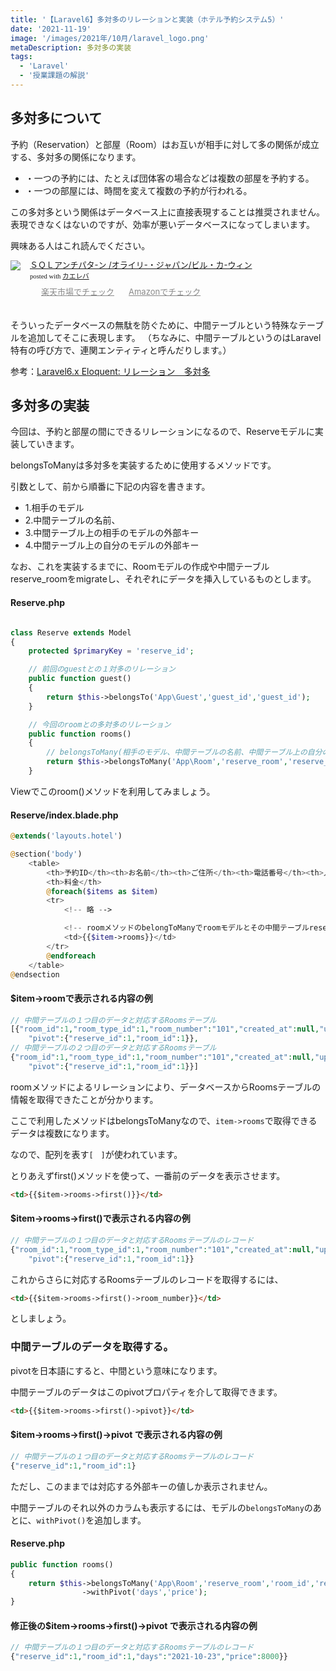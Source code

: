 ```yaml
---
title: '【Laravel6】多対多のリレーションと実装（ホテル予約システム5）'
date: '2021-11-19'
image: '/images/2021年/10月/laravel_logo.png'
metaDescription: 多対多の実装
tags:
  - 'Laravel'
  - '授業課題の解説'
---
```


## 多対多について

予約（Reservation）と部屋（Room）はお互いが相手に対して多の関係が成立する、<bold>多対多</bold>の関係になります。
- ・一つの予約には、たとえば団体客の場合などは複数の部屋を予約する。
- ・一つの部屋には、時間を変えて複数の予約が行われる。

この多対多という関係はデータベース上に直接表現することは推奨されません。表現できなくはないのですが、効率が悪いデータベースになってしまいます。

興味ある人はこれ読んでください。
<div class="kaerebalink-box" style="text-align:left;padding-bottom:20px;font-size:small;zoom: 1;overflow: hidden;"><div class="kaerebalink-image" style="float:left;margin:0 15px 10px 0;"><a href="https://hb.afl.rakuten.co.jp/hgc/g0000019.bsg2d228.g0000019.bsg2eb1d/kaereba_main_20211014000743716?pc=https%3A%2F%2Fproduct.rakuten.co.jp%2Fproduct%2F-%2F155d07bf69f979c71f1b91bcb99d241a%2F&m=http%3A%2F%2Fm.product.rakuten.co.jp%2Fproduct%2F155d07bf69f979c71f1b91bcb99d241a%2F" target="_blank" rel="nofollow" ><img src="https://thumbnail.image.rakuten.co.jp/ran/img/2001/0009/784/873/115/894/20010009784873115894_1.jpg?_ex=320x320" style="border: none;" /></a></div><div class="kaerebalink-info" style="line-height:120%;zoom: 1;overflow: hidden;"><div class="kaerebalink-name" style="margin-bottom:10px;line-height:120%"><a href="https://hb.afl.rakuten.co.jp/hgc/g0000019.bsg2d228.g0000019.bsg2eb1d/kaereba_main_20211014000743716?pc=https%3A%2F%2Fproduct.rakuten.co.jp%2Fproduct%2F-%2F155d07bf69f979c71f1b91bcb99d241a%2F&m=http%3A%2F%2Fm.product.rakuten.co.jp%2Fproduct%2F155d07bf69f979c71f1b91bcb99d241a%2F" target="_blank" rel="nofollow" >ＳＱＬアンチパタ-ン   /オライリ-・ジャパン/ビル・カ-ウィン</a><div class="kaerebalink-powered-date" style="font-size:8pt;margin-top:5px;font-family:verdana;line-height:120%">posted with <a href="https://kaereba.com" rel="nofollow" target="_blank">カエレバ</a></div></div><div class="kaerebalink-detail" style="margin-bottom:5px;"></div><div class="kaerebalink-link1" style="margin-top:10px;opacity: .50;filter: alpha(opacity=50);-ms-filter: "alpha(opacity=50)";-khtml-opacity: .50;-moz-opacity: .50;"><div class="shoplinkrakuten" style="display:inline;margin-right:5px;background: url('//img.yomereba.com/kl.gif') 0 -50px no-repeat;padding: 2px 0 2px 18px;white-space: nowrap;"><a href="https://hb.afl.rakuten.co.jp/hgc/g0000019.bsg2d228.g0000019.bsg2eb1d/kaereba_main_20211014000743716?pc=https%3A%2F%2Fproduct.rakuten.co.jp%2Fproduct%2F-%2F155d07bf69f979c71f1b91bcb99d241a%2F&m=http%3A%2F%2Fm.product.rakuten.co.jp%2Fproduct%2F155d07bf69f979c71f1b91bcb99d241a%2F" target="_blank" rel="nofollow" >楽天市場でチェック</a></div><div class="shoplinkamazon" style="display:inline;margin-right:5px;background: url('//img.yomereba.com/kl.gif') 0 0 no-repeat;padding: 2px 0 2px 18px;white-space: nowrap;"><a href="https://www.amazon.co.jp/gp/search?keywords=sql%E3%82%A2%E3%83%B3%E3%83%81%E3%83%91%E3%82%BF%E3%83%BC%E3%83%B3&__mk_ja_JP=%E3%82%AB%E3%82%BF%E3%82%AB%E3%83%8A&tag=blogtukki-22" target="_blank" rel="nofollow" >Amazonでチェック</a></div></div></div><div class="booklink-footer" style="clear: left"></div></div>


そういったデータベースの無駄を防ぐために、<red><bold>中間テーブル</bold></red>という特殊なテーブルを追加してそこに表現します。
（ちなみに、中間テーブルというのはLaravel特有の呼び方で、<bold>連関エンティティ</bold>と呼んだりします。）


参考：[Laravel6.x Eloquent: リレーション　多対多](https://readouble.com/laravel/6.x/ja/eloquent-relationships.html#many-to-many)


## 多対多の実装

今回は、予約と部屋の間にできるリレーションになるので、Reserveモデルに実装していきます。

<red><bold>belongsToMany</bold></red>は多対多を実装するために使用するメソッドです。

引数として、前から順番に下記の内容を書きます。

- 1.相手のモデル
- 2.中間テーブルの名前、
- 3.中間テーブル上の相手のモデルの外部キー
- 4.中間テーブル上の自分のモデルの外部キー

なお、これを実装するまでに、<bold>Roomモデルの作成や中間テーブルreserve_roomをmigrateし、それぞれにデータを挿入しているもの</bold>とします。


#### Reserve.php
```php

class Reserve extends Model
{
    protected $primaryKey = 'reserve_id';

    // 前回のguestとの１対多のリレーション
    public function guest()
    {
        return $this->belongsTo('App\Guest','guest_id','guest_id');
    }

    // 今回のroomとの多対多のリレーション
    public function rooms()
    {
        // belongsToMany(相手のモデル、中間テーブルの名前、中間テーブル上の自分のモデルの外部キー、中間テーブル上の相手のモデルの外部キー)
        return $this->belongsToMany('App\Room','reserve_room','reserve_id','room_id')
    }
```

Viewでこのroom()メソッドを利用してみましょう。

#### Reserve/index.blade.php
```php
@extends('layouts.hotel')

@section('body')
    <table>
        <th>予約ID</th><th>お名前</th><th>ご住所</th><th>電話番号</th><th>人数</th><th>チェックイン日</th><th>チェックアウト日</th>
        <th>料金</th>
        @foreach($items as $item)
        <tr>
            <!-- 略 -->

            <!-- roomメソッドのbelongToManyでroomモデルとその中間テーブルreserve_roomテーブルにアクセス  -->
            <td>{{$item->rooms}}</td>
        </tr>
        @endforeach
    </table>
@endsection

```
#### $item->roomで表示される内容の例
```php
// 中間テーブルの１つ目のデータと対応するRoomsテーブル
[{"room_id":1,"room_type_id":1,"room_number":"101","created_at":null,"updated_at":null,
    "pivot":{"reserve_id":1,"room_id":1}},
// 中間テーブルの２つ目のデータと対応するRoomsテーブル
{"room_id":1,"room_type_id":1,"room_number":"101","created_at":null,"updated_at":null,
    "pivot":{"reserve_id":1,"room_id":1}}]
```

roomメソッドによるリレーションにより、データベースからRoomsテーブルの情報を取得できたことが分かります。

ここで利用したメソッドはbelongsTo<bold>Many</bold>なので、<code>item->rooms</code>で取得できるデータは<bold>複数</bold>になります。

なので、配列を表す<code>[　]</code>が使われています。

とりあえず<red>first()メソッド</red>を使って、一番前のデータを表示させます。

```html
<td>{{$item->rooms->first()}}</td>
```
#### $item->rooms->first()で表示される内容の例
```php
// 中間テーブルの１つ目のデータと対応するRoomsテーブルのレコード
{"room_id":1,"room_type_id":1,"room_number":"101","created_at":null,"updated_at":null,
    "pivot":{"reserve_id":1,"room_id":1}}
```

これからさらに対応するRoomsテーブルのレコードを取得するには、

```html
<td>{{$item->rooms->first()->room_number}}</td>
```

としましょう。

### 中間テーブルのデータを取得する。
<red>pivot</red>を日本語にすると、<bold>中間</bold>という意味になります。

中間テーブルのデータはこのpivotプロパティを介して取得できます。

```html
<td>{{$item->rooms->first()->pivot}}</td>
```
#### $item->rooms->first()->pivot で表示される内容の例
```php
// 中間テーブルの１つ目のデータと対応するRoomsテーブルのレコード
{"reserve_id":1,"room_id":1}
```

ただし、このままでは対応する外部キーの値しか表示されません。

中間テーブルのそれ以外のカラムも表示するには、モデルの<code>belongsToMany</code>のあとに、<code>withPivot()</code>を追加します。

#### Reserve.php
```php
public function rooms()
{
    return $this->belongsToMany('App\Room','reserve_room','room_id','reserve_id')
                ->withPivot('days','price');
}
```
#### 修正後の$item->rooms->first()->pivot で表示される内容の例
```php
// 中間テーブルの１つ目のデータと対応するRoomsテーブルのレコード
{"reserve_id":1,"room_id":1,"days":"2021-10-23","price":8000}}
```
